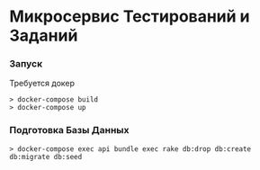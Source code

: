 # Микросервис Тестирований и Заданий

### Запуск
Требуется докер
```
> docker-compose build 
> docker-compose up 
```

### Подготовка Базы Данных
```
> docker-compose exec api bundle exec rake db:drop db:create db:migrate db:seed
```